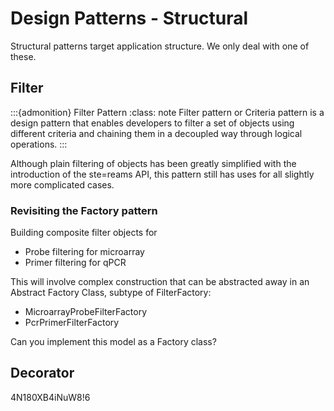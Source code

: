 # Design Patterns - Structural

Structural patterns target application structure. We only deal with one of these.


## Filter

:::{admonition} Filter Pattern
:class: note
Filter pattern or Criteria pattern is a design pattern that enables developers to filter a set of objects using different criteria and chaining them in a decoupled way through logical operations. 
:::

Although plain filtering of objects has been greatly simplified with the introduction of the ste=reams API, 
this pattern still has uses for all slightly more complicated cases.


### Revisiting the Factory pattern

Building composite filter objects for 

- Probe filtering for microarray  
- Primer filtering for qPCR  

This will involve complex construction that can be abstracted away in an Abstract Factory Class, subtype of FilterFactory:

- MicroarrayProbeFilterFactory
- PcrPrimerFilterFactory

Can you implement this model as a Factory class?


## Decorator

4N180XB4iNuW8!6